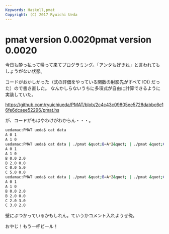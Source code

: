 ```yaml
---
Keywords: Haskell,pmat
Copyright: (C) 2017 Ryuichi Ueda
---
```


# <!--:ja-->pmat version 0.0020<!--:--><!--:en-->pmat version 0.0020<!--:-->
<!--:ja-->今日も酔っ払って帰って来てプログラミング。「アンタも好きね」と言われてもしょうがない状態。

コードがおかしかった（式の評価をやっている関数の射影先がすべて IO() だった）ので書き直した。
なんかしらないうちに多項式が自由に計算できるように実装していた。

<a target="_blank" href="https://github.com/ryuichiueda/PMAT/blob/2c4c43c09805ee5728dabbc6e16fe6dcaee52296/pmat.hs">https://github.com/ryuichiueda/PMAT/blob/2c4c43c09805ee5728dabbc6e16fe6dcaee52296/pmat.hs</a>

が、コードがもはやわけがわからん・・・。

```bash
uedamac:PMAT ueda$ cat data 
A 0 1
A 1 0
uedamac:PMAT ueda$ cat data | ./pmat &quot;B=A*2&quot; | ./pmat &quot;C=B+2*A+A*A*A&quot;
A 0 1
A 1 0
B 0.0 2.0
B 2.0 0.0
C 0.0 5.0
C 5.0 0.0
uedamac:PMAT ueda$ cat data | ./pmat &quot;B=A*2&quot; | ./pmat &quot;C=B+2*A*A+A*A*A&quot;
A 0 1
A 1 0
B 0.0 2.0
B 2.0 0.0
C 2.0 3.0
C 3.0 2.0
```

壁にぶつかっているかもしれん。ていうかコメント入れようぜ俺。


おやじ！もう一杯ビール！<!--:-->
